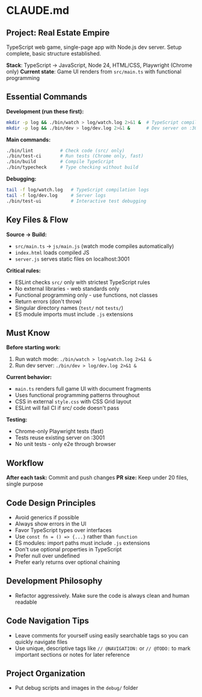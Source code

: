# CLAUDE.md

## Project: Real Estate Empire
TypeScript web game, single-page app with Node.js dev server. Setup complete, basic structure established.

**Stack**: TypeScript → JavaScript, Node 24, HTML/CSS, Playwright (Chrome only)
**Current state**: Game UI renders from `src/main.ts` with functional programming

## Essential Commands

**Development (run these first):**
```bash
mkdir -p log && ./bin/watch > log/watch.log 2>&1 &  # TypeScript compilation
mkdir -p log && ./bin/dev > log/dev.log 2>&1 &      # Dev server on :3001
```

**Main commands:**
```bash
./bin/lint          # Check code (src/ only)
./bin/test-ci       # Run tests (Chrome only, fast)
./bin/build         # Compile TypeScript
./bin/typecheck     # Type checking without build
```

**Debugging:**
```bash
tail -f log/watch.log   # TypeScript compilation logs
tail -f log/dev.log     # Server logs
./bin/test-ui           # Interactive test debugging
```

## Key Files & Flow

**Source → Build:**
- `src/main.ts` → `js/main.js` (watch mode compiles automatically)
- `index.html` loads compiled JS
- `server.js` serves static files on localhost:3001

**Critical rules:**
- ESLint checks `src/` only with strictest TypeScript rules
- No external libraries - web standards only
- Functional programming only - use functions, not classes
- Return errors (don't throw)
- Singular directory names (`test/` not `tests/`)
- ES module imports must include `.js` extensions

## Must Know

**Before starting work:**
1. Run watch mode: `./bin/watch > log/watch.log 2>&1 &`
2. Run dev server: `./bin/dev > log/dev.log 2>&1 &`

**Current behavior:**
- `main.ts` renders full game UI with document fragments
- Uses functional programming patterns throughout
- CSS in external `style.css` with CSS Grid layout
- ESLint will fail CI if src/ code doesn't pass

**Testing:**
- Chrome-only Playwright tests (fast)
- Tests reuse existing server on :3001
- No unit tests - only e2e through browser

## Workflow

**After each task:** Commit and push changes
**PR size:** Keep under 20 files, single purpose

## Code Design Principles

- Avoid generics if possible
- Always show errors in the UI
- Favor TypeScript types over interfaces
- Use `const fn = () => {...}` rather than `function`
- ES modules: import paths must include `.js` extensions
- Don't use optional properties in TypeScript
- Prefer null over undefined
- Prefer early returns over optional chaining

## Development Philosophy

- Refactor aggressively. Make sure the code is always clean and human readable

## Code Navigation Tips

- Leave comments for yourself using easily searchable tags so you can quickly navigate files
- Use unique, descriptive tags like `// @NAVIGATION:` or `// @TODO:` to mark important sections or notes for later reference

## Project Organization

- Put debug scripts and images in the `debug/` folder